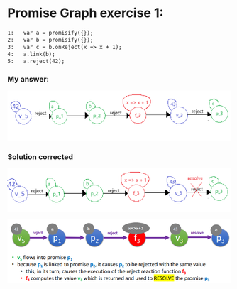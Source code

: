 # Promise Graph exercise 1:
```
1:   var a = promisify({});
2:   var b = promisify({});
3:   var c = b.onReject(x => x + 1);
4:   a.link(b);
5:   a.reject(42);
```

### My answer: 
![alt text](/images/image.png)

### Solution corrected
![alt text](/images/image-1.png)

![alt text](/images/image-2.png)